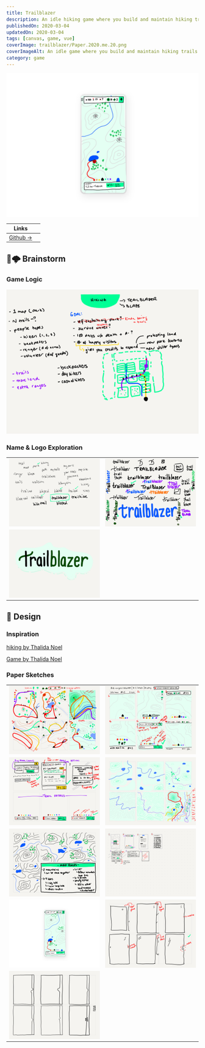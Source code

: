 ```yaml
---
title: Trailblazer
description: An idle hiking game where you build and maintain hiking trails.
publishedOn: 2020-03-04
updatedOn: 2020-03-04
tags: [canvas, game, vue]
coverImage: trailblazer/Paper.2020.me.20.png
coverImageAlt: An idle game where you build and maintain hiking trails.
category: game
---
```


![Paper.2020.me.20.png](trailblazer/Paper.2020.me.20.png)

| Links | |
| ------ | ------- |
| [Github →](https://github.com/thalida/trailblazer) | |


## 🧠🌩 Brainstorm


### Game Logic

![Paper.2020.me.12.png](trailblazer/Paper.2020.me.12.png)


### Name & Logo Exploration

| | |
| --- | --- |
| ![Paper.2020.me.16.png](trailblazer/Paper.2020.me.16.png) | ![Paper.2020.me.17.png](trailblazer/Paper.2020.me.17.png) |
| ![Paper.2020.me.19.png](trailblazer/Paper.2020.me.19.png) | |


## 🎨 Design


### Inspiration

[hiking by Thalida Noel](https://dribbble.com/thalida/collections/1796636-hiking)

[Game by Thalida Noel](https://dribbble.com/thalida/collections/908997-Game)


### Paper Sketches

| | |
| --- | --- |
| ![Paper.2020.me.13.png](trailblazer/Paper.2020.me.13.png) | ![Paper.2020.me.14.png](trailblazer/Paper.2020.me.14.png) |
| ![Paper.2020.me.15.png](trailblazer/Paper.2020.me.15.png) | ![Paper.2020.me.23.png](trailblazer/Paper.2020.me.23.png) |
| ![Paper.2020.me.18.png](trailblazer/Paper.2020.me.18.png) | ![Paper.2020.me.22.png](trailblazer/Paper.2020.me.22.png) |
| ![Paper.2020.me.20.png](trailblazer/Paper.2020.me.20.png) | ![Paper.2020.me.26.png](trailblazer/Paper.2020.me.26.png) |
| ![Paper.2020.me.27.png](trailblazer/Paper.2020.me.27.png) | |
